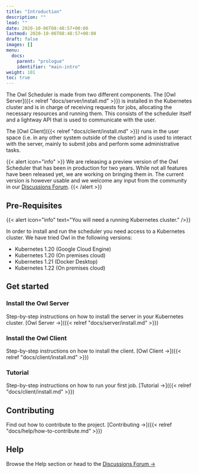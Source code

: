 ```yaml
---
title: "Introduction"
description: ""
lead: ""
date: 2020-10-06T08:48:57+00:00
lastmod: 2020-10-06T08:48:57+00:00
draft: false
images: []
menu:
  docs:
    parent: "prologue"
    identifier: "main-intro"
weight: 101
toc: true
---
```


The Owl Scheduler is made from two different components. 
The [Owl Server]({{< relref "docs/server/install.md" >}}) is installed in the Kubernetes cluster and is in charge
of receiving requests for jobs, allocating the necessary resources and running them. This consists of the scheduler itself
and a lightway API that is used to communicate with the user.

The [Owl Client]({{< relref "docs/client/install.md" >}}) runs in the user space
(i.e. in any other system outside of the cluster) and is used to interact with the server,
mainly to submit jobs and perform some administrative tasks.

{{< alert icon="info" >}}
We are releasing a preview version of the Owl Scheduler that has been in production for two years.
While not all features have been released yet, we are working on bringing them in.
The current version is however usable and we welcome any input from the community in our
[Discussions Forum](https://github.com/eddienko/owl-pipeline/discussions).
{{< /alert >}}

## Pre-Requisites

{{< alert icon="info" text="You will need a running Kubernetes cluster." />}}

In order to install and run the scheduler you need access to a Kubernetes cluster. We have tried Owl in the following
versions:

* Kubernetes 1.20 (Google Cloud Engine)
* Kubernetes 1.20 (On premises cloud)
* Kubernetes 1.21 (Docker Desktop)
* Kubernetes 1.22 (On premises cloud)

## Get started

### Install the Owl Server

Step-by-step instructions on how to install the server in your Kubernetes cluster. [Owl Server →]({{< relref "docs/server/install.md" >}})

### Install the Owl Client

Step-by-step instructions on how to install the client. [Owl Client →]({{< relref "docs/client/install.md" >}})

### Tutorial


Step-by-step instructions on how to run your first job. [Tutorial →]({{< relref "docs/client/install.md" >}})


## Contributing

Find out how to contribute to the project. [Contributing →]({{< relref "docs/help/how-to-contribute.md" >}})

## Help

Browse the Help section or head to the [Discussions Forum →](https://github.com/eddienko/owl-pipeline/discussions)
